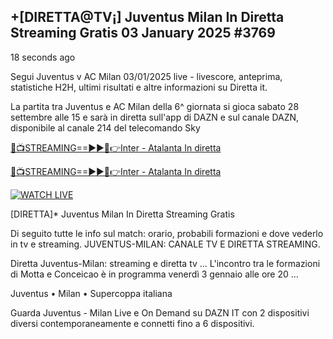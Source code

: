 ## +[DIRETTA@TV¡] Juventus Milan In Diretta Streaming Gratis 03 January 2025 #3769

18 seconds ago

Segui Juventus v AC Milan 03/01/2025 live - livescore, anteprima, statistiche H2H, ultimi risultati e altre informazioni su Diretta it.

La partita tra Juventus e AC Milan della 6^ giornata si gioca sabato 28 settembre alle 15 e sarà in diretta sull'app di DAZN e sul canale DAZN, disponibile al canale 214 del telecomando Sky

[🔴📺STREAMING==►►📲👉Inter - Atalanta In diretta](https://russelviper69.blogspot.com/p/streamespn.html)

[🔴📺STREAMING==►►📲👉Inter - Atalanta In diretta](https://russelviper69.blogspot.com/p/streamespn.html)

[![WATCH LIVE](https://i.imgur.com/dJHk4Zq.gif)](https://russelviper69.blogspot.com/p/streamespn.html)

[DIRETTA]* Juventus Milan In Diretta Streaming Gratis


Di seguito tutte le info sul match: orario, probabili formazioni e dove vederlo in tv e streaming. JUVENTUS-MILAN: CANALE TV E DIRETTA STREAMING.

Diretta Juventus-Milan: streaming e diretta tv ... L'incontro tra le formazioni di Motta e Conceicao è in programma venerdì 3 gennaio alle ore 20 ...

Juventus • Milan • Supercoppa italiana

Guarda Juventus - Milan Live e On Demand su DAZN IT con 2 dispositivi diversi contemporaneamente e connetti fino a 6 dispositivi.
